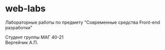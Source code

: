 # web-labs
Лабораторные работы по предмету "Современные средства Front-end разработки"

Студент группы МАГ 40-21<br>
Вергейчик А.П.
